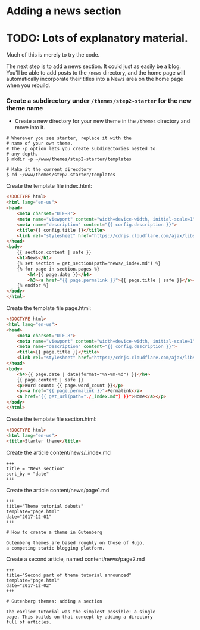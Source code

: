 # Adding a news section

# TODO: Lots of explanatory material.

Much of this is merely to try the code.

The next step is to add a news section. It could just as easily be a blog. 
You'll be able to add posts to the `/news` directory, and the home page
will automatically incorporate their titles into a News area on the
home page when you rebuild.

### Create a subdirectory under `/themes/step2-starter` for the new theme name

* Create a new directory for your new theme in the `/themes` directory and move into it.

```
# Wherever you see starter, replace it with the
# name of your own theme.
# The -p option lets you create subdirectories nested to
# any depth.
$ mkdir -p ~/www/themes/step2-starter/templates

# Make it the current direcdtory
$ cd ~/www/themes/step2-starter/templates

```

Create the template file index.html:

```html
<!DOCTYPE html>
<html lang="en-us">
<head>
	<meta charset="UTF-8">
	<meta name="viewport" content="width=device-width, initial-scale=1">
	<meta name="description" content="{{ config.description }}">
	<title>{{ config.title }}</title>
	<link rel="stylesheet" href="https://cdnjs.cloudflare.com/ajax/libs/spectre.css/0.2.10/spectre.min.css" />
</head>
<body>
	{{ section.content | safe }}
	<h1>News</h1>
	{% set section = get_section(path="news/_index.md") %}
	{% for page in section.pages %}
		<h4>{{ page.date }}</h4>
		<h3><a href="{{ page.permalink }}">{{ page.title | safe }}</a><h3>
	{% endfor %}
</body>
</html>
```

Create the template file page.html:

```html
<!DOCTYPE html>
<html lang="en-us">
<head>
	<meta charset="UTF-8">
	<meta name="viewport" content="width=device-width, initial-scale=1">
	<meta name="description" content="{{ config.description }}">
	<title>{{ page.title }}</title>
	<link rel="stylesheet" href="https://cdnjs.cloudflare.com/ajax/libs/spectre.css/0.2.10/spectre.min.css" />
</head>
<body>
	<h4>{{ page.date | date(format="%Y-%m-%d") }}</h4>
	{{ page.content | safe }}
	<p>Word count: {{ page.word_count }}</p>
  	<p><a href="{{ page.permalink }}">Permalink</a>
	<a href="{{ get_url(path="./_index.md") }}">Home</a></p>
</body>
</html>
```

Create the template file section.html:

```html
<!DOCTYPE html>
<html lang="en-us">
<title>Starter theme</title>
```

Create the article content/news/_index.md

```
+++
title = "News section"
sort_by = "date"
+++
```

Create the article content/news/page1.md

```
+++
title="Theme tutorial debuts"
template="page.html"
date="2017-12-01"
+++

# How to create a theme in Gutenberg 

Gutenberg themes are based roughly on those of Hugo,
a competing static blogging platform.
```

Create a second article, named content/news/page2.md

```
+++
title="Second part of theme tutorial announced"
template="page.html"
date="2017-12-02"
+++

# Gutenberg themes: adding a section 

The earlier tutorial was the simplest possible: a single
page. This builds on that concept by adding a directory
full of articles.

```
